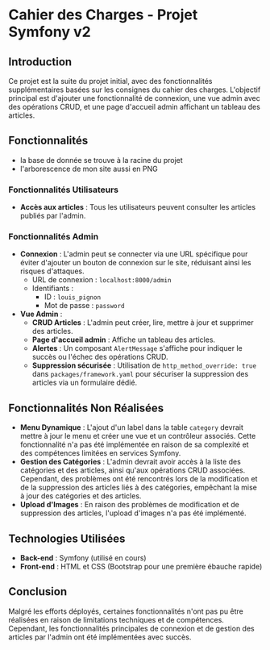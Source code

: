 # Cahier des Charges - Projet Symfony v2

## Introduction
Ce projet est la suite du projet initial, avec des fonctionnalités supplémentaires basées sur les consignes du cahier des charges. L'objectif principal est d'ajouter une fonctionnalité de connexion, une vue admin avec des opérations CRUD, et une page d'accueil admin affichant un tableau des articles.

## Fonctionnalités
- la base de donnée se trouve à la racine du projet
- l'arborescence de mon site aussi en PNG

### Fonctionnalités Utilisateurs
- **Accès aux articles** : Tous les utilisateurs peuvent consulter les articles publiés par l'admin.

### Fonctionnalités Admin
- **Connexion** : L'admin peut se connecter via une URL spécifique pour éviter d'ajouter un bouton de connexion sur le site, réduisant ainsi les risques d'attaques.
  - URL de connexion : `localhost:8000/admin`
  - Identifiants :
    - ID : `louis_pignon`
    - Mot de passe : `password`
- **Vue Admin** :
  - **CRUD Articles** : L'admin peut créer, lire, mettre à jour et supprimer des articles.
  - **Page d'accueil admin** : Affiche un tableau des articles.
  - **Alertes** : Un composant `AlertMessage` s'affiche pour indiquer le succès ou l'échec des opérations CRUD.
  - **Suppression sécurisée** : Utilisation de `http_method_override: true` dans `packages/framework.yaml` pour sécuriser la suppression des articles via un formulaire dédié.

## Fonctionnalités Non Réalisées
- **Menu Dynamique** : L'ajout d'un label dans la table `category` devrait mettre à jour le menu et créer une vue et un contrôleur associés. Cette fonctionnalité n'a pas été implémentée en raison de sa complexité et des compétences limitées en services Symfony.
- **Gestion des Catégories** : L'admin devrait avoir accès à la liste des catégories et des articles, ainsi qu'aux opérations CRUD associées. Cependant, des problèmes ont été rencontrés lors de la modification et de la suppression des articles liés à des catégories, empêchant la mise à jour des catégories et des articles.
- **Upload d'Images** : En raison des problèmes de modification et de suppression des articles, l'upload d'images n'a pas été implémenté.

## Technologies Utilisées
- **Back-end** : Symfony (utilisé en cours)
- **Front-end** : HTML et CSS (Bootstrap pour une première ébauche rapide)

## Conclusion
Malgré les efforts déployés, certaines fonctionnalités n'ont pas pu être réalisées en raison de limitations techniques et de compétences. Cependant, les fonctionnalités principales de connexion et de gestion des articles par l'admin ont été implémentées avec succès.